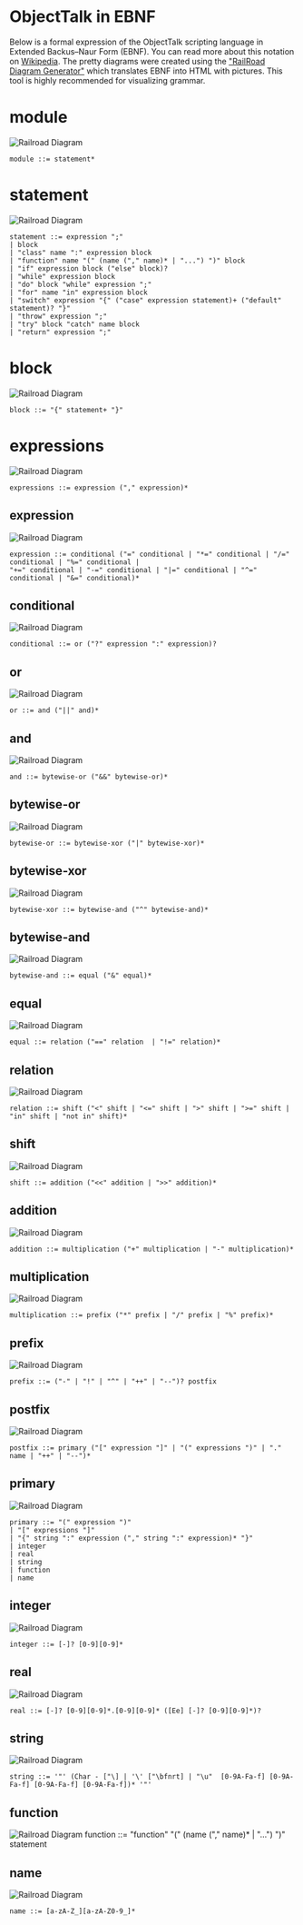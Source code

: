 # ObjectTalk in EBNF

Below is a formal expression of the ObjectTalk scripting language in
Extended Backus–Naur Form (EBNF). You can read more about this notation
on [Wikipedia](https://en.wikipedia.org/wiki/Extended_Backus–Naur_form). The pretty diagrams were created using the
["RailRoad Diagram Generator"](https://www.bottlecaps.de/rr/ui) which
translates EBNF into HTML with pictures. This tool is highly recommended
for visualizing grammar.

# module
![Railroad Diagram](ebnf/module.png)

    module ::= statement*

# statement
![Railroad Diagram](ebnf/statement.png)

	statement ::= expression ";"
	| block
	| "class" name ":" expression block
	| "function" name "(" (name ("," name)* | "...") ")" block
	| "if" expression block ("else" block)?
	| "while" expression block
	| "do" block "while" expression ";"
	| "for" name "in" expression block
	| "switch" expression "{" ("case" expression statement)+ ("default" statement)? "}"
	| "throw" expression ";"
	| "try" block "catch" name block
	| "return" expression ";"

# block
![Railroad Diagram](ebnf/block.png)

    block ::= "{" statement+ "}"

# expressions
![Railroad Diagram](ebnf/expressions.png)

    expressions ::= expression ("," expression)*

## expression
![Railroad Diagram](ebnf/expression.png)

    expression ::= conditional ("=" conditional | "*=" conditional | "/=" conditional | "%=" conditional |
    "+=" conditional | "-=" conditional | "|=" conditional | "^=" conditional | "&=" conditional)*

## conditional
![Railroad Diagram](ebnf/conditional.png)

    conditional ::= or ("?" expression ":" expression)?

## or
![Railroad Diagram](ebnf/or.png)

    or ::= and ("||" and)*

## and
![Railroad Diagram](ebnf/and.png)

    and ::= bytewise-or ("&&" bytewise-or)*

## bytewise-or
![Railroad Diagram](ebnf/bytewise-or.png)

    bytewise-or ::= bytewise-xor ("|" bytewise-xor)*

## bytewise-xor
![Railroad Diagram](ebnf/bytewise-xor.png)

    bytewise-xor ::= bytewise-and ("^" bytewise-and)*

## bytewise-and
![Railroad Diagram](ebnf/bytewise-and.png)

    bytewise-and ::= equal ("&" equal)*

## equal
![Railroad Diagram](ebnf/equal.png)

    equal ::= relation ("==" relation  | "!=" relation)*

## relation
![Railroad Diagram](ebnf/relation.png)

    relation ::= shift ("<" shift | "<=" shift | ">" shift | ">=" shift | "in" shift | "not in" shift)*

## shift
![Railroad Diagram](ebnf/shift.png)

    shift ::= addition ("<<" addition | ">>" addition)*

## addition
![Railroad Diagram](ebnf/addition.png)

    addition ::= multiplication ("+" multiplication | "-" multiplication)*

## multiplication
![Railroad Diagram](ebnf/multiplication.png)

    multiplication ::= prefix ("*" prefix | "/" prefix | "%" prefix)*

## prefix
![Railroad Diagram](ebnf/prefix.png)

    prefix ::= ("-" | "!" | "^" | "++" | "--")? postfix

## postfix
![Railroad Diagram](ebnf/postfix.png)

    postfix ::= primary ("[" expression "]" | "(" expressions ")" | "." name | "++" | "--")*

## primary
![Railroad Diagram](ebnf/primary.png)

    primary ::= "(" expression ")"
    | "[" expressions "]"
    | "{" string ":" expression ("," string ":" expression)* "}"
    | integer
    | real
    | string
    | function
    | name

## integer
![Railroad Diagram](ebnf/integer.png)

    integer ::= [-]? [0-9][0-9]*

## real
![Railroad Diagram](ebnf/real.png)

    real ::= [-]? [0-9][0-9]*.[0-9][0-9]* ([Ee] [-]? [0-9][0-9]*)?

## string
![Railroad Diagram](ebnf/string.png)

    string ::= '"' (Char - ["\] | '\' ["\bfnrt] | "\u"  [0-9A-Fa-f] [0-9A-Fa-f] [0-9A-Fa-f] [0-9A-Fa-f])* '"'

## function
![Railroad Diagram](ebnf/function.png)
    function ::= "function" "(" (name ("," name)* | "...") ")" statement

## name
![Railroad Diagram](ebnf/name.png)

    name ::= [a-zA-Z_][a-zA-Z0-9_]*
